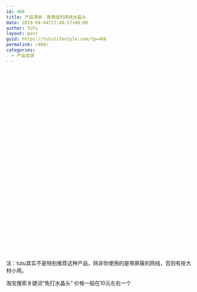 ```yaml
---
id: 466
title: 产品清单：尊贵版的网线水晶头
date: 2019-04-04T17:48:57+08:00
author: TuTu
layout: post
guid: https://tutulifestyle.com/?p=466
permalink: /466/
categories:
  - 产品目录
---
```

<figure class="wp-block-embed">

<div class="wp-block-embed__wrapper">
  <div class="smartideo">
    <div class="player" style="width: 100%;height: 500px;">
    </div>
  </div>
</div></figure> 

注：tutu其实不是特别推荐这种产品，除非你使用的是带屏蔽的网线，否则有些大材小用。

淘宝搜索关键词“免打水晶头” 价格一般在10元左右一个